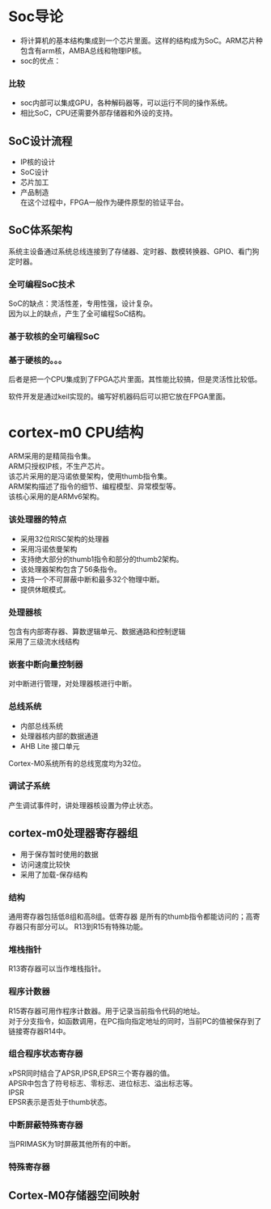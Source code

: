 # Soc导论  
- 将计算机的基本结构集成到一个芯片里面。这样的结构成为SoC。ARM芯片种包含有arm核，AMBA总线和物理IP核。  
- soc的优点：  
### 比较  
- soc内部可以集成GPU，各种解码器等，可以运行不同的操作系统。
- 相比SoC，CPU还需要外部存储器和外设的支持。  
## SoC设计流程  
- IP核的设计  
- SoC设计  
- 芯片加工  
- 产品制造  
在这个过程中，FPGA一般作为硬件原型的验证平台。  
## SoC体系架构  
系统主设备通过系统总线连接到了存储器、定时器、数模转换器、GPIO、看门狗定时器。  
### 全可编程SoC技术  
SoC的缺点：灵活性差，专用性强，设计复杂。  
因为以上的缺点，产生了全可编程SoC结构。  

### 基于软核的全可编程SoC  
### 基于硬核的。。。
后者是把一个CPU集成到了FPGA芯片里面。其性能比较搞，但是灵活性比较低。  

软件开发是通过keil实现的。编写好机器码后可以把它放在FPGA里面。

# cortex-m0 CPU结构  
ARM采用的是精简指令集。  
ARM只授权IP核，不生产芯片。  
该芯片采用的是冯诺依曼架构，使用thumb指令集。  
ARM架构描述了指令的细节、编程模型、异常模型等。  
该核心采用的是ARMv6架构。  
### 该处理器的特点  
- 采用32位RISC架构的处理器  
- 采用冯诺依曼架构  
- 支持绝大部分的thumb1指令和部分的thumb2架构。  
- 该处理器架构包含了56条指令。  
- 支持一个不可屏蔽中断和最多32个物理中断。  
- 提供休眠模式。  
### 处理器核  
包含有内部寄存器、算数逻辑单元、数据通路和控制逻辑  
采用了三级流水线结构  
### 嵌套中断向量控制器  
对中断进行管理，对处理器核进行中断。  
### 总线系统  
- 内部总线系统  
- 处理器核内部的数据通道  
- AHB Lite 接口单元  

Cortex-M0系统所有的总线宽度均为32位。  
### 调试子系统  
产生调试事件时，讲处理器核设置为停止状态。  

## cortex-m0处理器寄存器组  
- 用于保存暂时使用的数据  
- 访问速度比较快  
- 采用了加载-保存结构  
### 结构  
通用寄存器包括低8组和高8组。低寄存器  是所有的thumb指令都能访问的；高寄存器只有部分可以。
R13到R15有特殊功能。  
### 堆栈指针  
R13寄存器可以当作堆栈指针。  
### 程序计数器  
R15寄存器可用作程序计数器。用于记录当前指令代码的地址。  
对于分支指令，如函数调用，在PC指向指定地址的同时，当前PC的值被保存到了链接寄存器R14中。  
### 组合程序状态寄存器  
xPSR同时结合了APSR,IPSR,EPSR三个寄存器的值。  
APSR中包含了符号标志、零标志、进位标志、溢出标志等。  
IPSR  
EPSR表示是否处于thumb状态。  
### 中断屏蔽特殊寄存器  
当PRIMASK为1时屏蔽其他所有的中断。  
### 特殊寄存器  
  
## Cortex-M0存储器空间映射